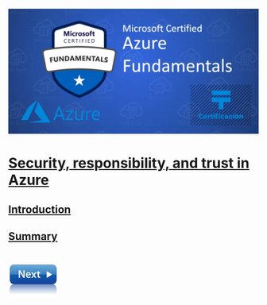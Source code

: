 ![Exam AZ-900](../images/az900.png "Exam AZ-900")

# [Security, responsibility, and trust in Azure](https://docs.microsoft.com/en-us/learn/modules/intro-to-security-in-azure/)

## [Introduction]()



## []()



## [Summary]()



\
[![](../images/next.png)](.md)